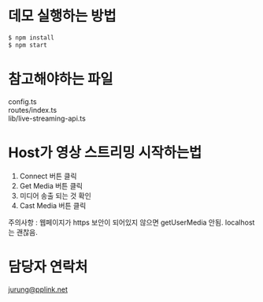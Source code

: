 # 데모 실행하는 방법

```bash
$ npm install
$ npm start
```

# 참고해야하는 파일

config.ts  
routes/index.ts  
lib/live-streaming-api.ts  

# Host가 영상 스트리밍 시작하는법

1. Connect 버튼 클릭
2. Get Media 버튼 클릭
3. 미디어 송출 되는 것 확인
4. Cast Media 버튼 클릭

주의사항 : 웹페이지가 https 보안이 되어있지 않으면 getUserMedia 안됨. localhost는 괜찮음.

# 담당자 연락처

jurung@pplink.net

